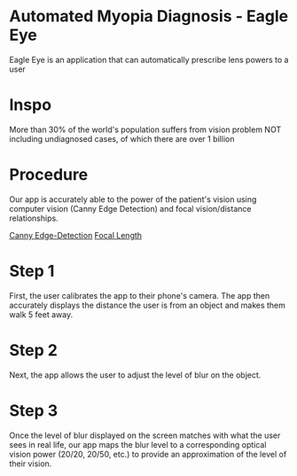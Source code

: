 # Automated Myopia Diagnosis - Eagle Eye
Eagle Eye is an application that can automatically prescribe lens powers to a user

# Inspo
More than 30% of the world's population suffers from vision problem NOT including undiagnosed cases, of which there are over 1 billion

# Procedure
Our app is accurately able to the power of the patient's vision using computer vision (Canny Edge Detection) and focal vision/distance relationships.

[Canny Edge-Detection](https://turbosnu.files.wordpress.com/2016/01/screenshot.jpg)
[Focal Length](https://lh3.googleusercontent.com/proxy/9aP6Y3MryglG9-cKMtAG_CRW133Y5u2jZmGEro98uPERTdbzmRAB21czfF12XAny5oLOoohbCeuW-4xfHEiArSewFMUZdKFd1sFCTCs159DCmguGztiJf2XfU9w)

# Step 1
First, the user calibrates the app to their phone's camera. The app then accurately displays the distance the user is from an object and makes them walk 5 feet away. 

# Step 2
Next, the app allows the user to adjust the level of blur on the object. 

# Step 3
Once the level of blur displayed on the screen matches with what the user sees in real life, our app maps the blur level to a corresponding optical vision power (20/20, 20/50, etc.) to provide an approximation of the level of their vision.
